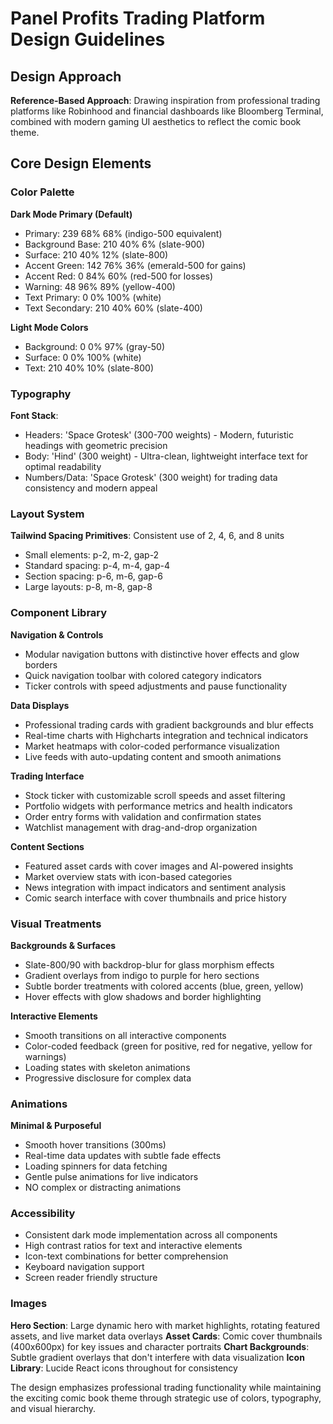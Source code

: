# Panel Profits Trading Platform Design Guidelines

## Design Approach
**Reference-Based Approach**: Drawing inspiration from professional trading platforms like Robinhood and financial dashboards like Bloomberg Terminal, combined with modern gaming UI aesthetics to reflect the comic book theme.

## Core Design Elements

### Color Palette
**Dark Mode Primary (Default)**
- Primary: 239 68% 68% (indigo-500 equivalent)
- Background Base: 210 40% 6% (slate-900)
- Surface: 210 40% 12% (slate-800)
- Accent Green: 142 76% 36% (emerald-500 for gains)
- Accent Red: 0 84% 60% (red-500 for losses)
- Warning: 48 96% 89% (yellow-400)
- Text Primary: 0 0% 100% (white)
- Text Secondary: 210 40% 60% (slate-400)

**Light Mode Colors**
- Background: 0 0% 97% (gray-50)
- Surface: 0 0% 100% (white)
- Text: 210 40% 10% (slate-800)

### Typography
**Font Stack**: 
- Headers: 'Space Grotesk' (300-700 weights) - Modern, futuristic headings with geometric precision
- Body: 'Hind' (300 weight) - Ultra-clean, lightweight interface text for optimal readability
- Numbers/Data: 'Space Grotesk' (300 weight) for trading data consistency and modern appeal

### Layout System
**Tailwind Spacing Primitives**: Consistent use of 2, 4, 6, and 8 units
- Small elements: p-2, m-2, gap-2
- Standard spacing: p-4, m-4, gap-4  
- Section spacing: p-6, m-6, gap-6
- Large layouts: p-8, m-8, gap-8

### Component Library

**Navigation & Controls**
- Modular navigation buttons with distinctive hover effects and glow borders
- Quick navigation toolbar with colored category indicators
- Ticker controls with speed adjustments and pause functionality

**Data Displays**
- Professional trading cards with gradient backgrounds and blur effects
- Real-time charts with Highcharts integration and technical indicators
- Market heatmaps with color-coded performance visualization
- Live feeds with auto-updating content and smooth animations

**Trading Interface**
- Stock ticker with customizable scroll speeds and asset filtering
- Portfolio widgets with performance metrics and health indicators
- Order entry forms with validation and confirmation states
- Watchlist management with drag-and-drop organization

**Content Sections**
- Featured asset cards with cover images and AI-powered insights
- Market overview stats with icon-based categories
- News integration with impact indicators and sentiment analysis
- Comic search interface with cover thumbnails and price history

### Visual Treatments

**Backgrounds & Surfaces**
- Slate-800/90 with backdrop-blur for glass morphism effects
- Gradient overlays from indigo to purple for hero sections
- Subtle border treatments with colored accents (blue, green, yellow)
- Hover effects with glow shadows and border highlighting

**Interactive Elements**
- Smooth transitions on all interactive components
- Color-coded feedback (green for positive, red for negative, yellow for warnings)
- Loading states with skeleton animations
- Progressive disclosure for complex data

### Animations
**Minimal & Purposeful**
- Smooth hover transitions (300ms)
- Real-time data updates with subtle fade effects
- Loading spinners for data fetching
- Gentle pulse animations for live indicators
- NO complex or distracting animations

### Accessibility
- Consistent dark mode implementation across all components
- High contrast ratios for text and interactive elements
- Icon-text combinations for better comprehension
- Keyboard navigation support
- Screen reader friendly structure

### Images
**Hero Section**: Large dynamic hero with market highlights, rotating featured assets, and live market data overlays
**Asset Cards**: Comic cover thumbnails (400x600px) for key issues and character portraits
**Chart Backgrounds**: Subtle gradient overlays that don't interfere with data visualization
**Icon Library**: Lucide React icons throughout for consistency

The design emphasizes professional trading functionality while maintaining the exciting comic book theme through strategic use of colors, typography, and visual hierarchy.